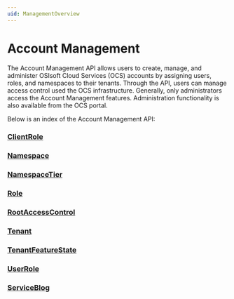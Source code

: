 ```yaml
---
uid: ManagementOverview
---
```


# Account Management

The Account Management API allows users to create, manage, and administer OSIsoft Cloud Services (OCS) accounts by assigning users, roles, and namespaces to their tenants. Through the API, users can manage access control used the OCS infrastructure. Generally, only administrators access the Account Management features. Administration functionality is also available from the OCS portal. 

Below is an index of the Account Management API:

### [ClientRole](xref:AccountClientRole)

### [Namespace](xref:AccountNamespace)

### [NamespaceTier](xref:AccountNamespaceTier)

### [Role](xref:AccountRole)

### [RootAccessControl](xref:AccountRootAccessControl)

### [Tenant](xref:AccountTenant)

### [TenantFeatureState](xref:AccountTenantFeatureState)

### [UserRole](xref:AccountUserRole)

### [ServiceBlog](xref:AccountServiceBlog)

